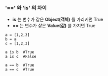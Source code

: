 ### '==' 와 'is' 의 차이
- __is__ 는 변수가 같은 __Object(객체)__ 를 가리키면 True
- __==__ 는 변수가 샅은 __Value(값)__ 를 가지면 True

```
a = [1,2,3]
b = a
c = [1,2,3]

a is b  #True
a is c  #False

a == b  #True
a == c  #True
```
